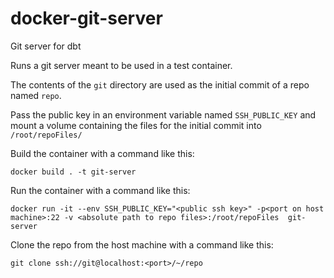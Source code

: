 # docker-git-server

Git server for dbt

Runs a git server meant to be used in a test container.

The contents of the `git` directory are used as the initial commit of a repo named `repo`.

Pass the public key in an environment variable named `SSH_PUBLIC_KEY` and mount a volume containing the files for the initial commit into `/root/repoFiles/`

Build the container with a command like this:

`docker build . -t git-server`

Run the container with a command like this:

`docker run -it --env SSH_PUBLIC_KEY="<public ssh key>" -p<port on host machine>:22 -v <absolute path to repo files>:/root/repoFiles  git-server`

Clone the repo from the host machine with a command like this:

`git clone ssh://git@localhost:<port>/~/repo`
